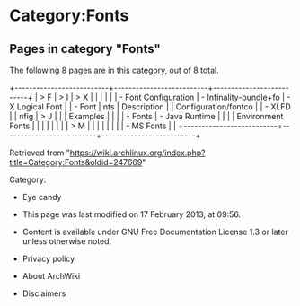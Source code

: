 Category:Fonts
==============

Pages in category "Fonts"
-------------------------

The following 8 pages are in this category, out of 8 total.

+--------------------------+--------------------------+--------------------------+
| > F                      | > I                      | > X                      |
|                          |                          |                          |
| -   Font Configuration   | -   Infinality-bundle+fo | -   X Logical Font       |
| -   Font                 | nts                      |     Description          |
|     Configuration/fontco |                          | -   XLFD                 |
| nfig                     | > J                      |                          |
|     Examples             |                          |                          |
| -   Fonts                | -   Java Runtime         |                          |
|                          |     Environment Fonts    |                          |
|                          |                          |                          |
|                          | > M                      |                          |
|                          |                          |                          |
|                          | -   MS Fonts             |                          |
+--------------------------+--------------------------+--------------------------+

Retrieved from
"https://wiki.archlinux.org/index.php?title=Category:Fonts&oldid=247669"

Category:

-   Eye candy

-   This page was last modified on 17 February 2013, at 09:56.
-   Content is available under GNU Free Documentation License 1.3 or
    later unless otherwise noted.
-   Privacy policy
-   About ArchWiki
-   Disclaimers

